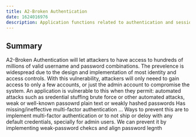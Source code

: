 ```yaml
---
title: A2-Broken Authentication
date: 1624016976
description: Application functions related to authentication and session management are often implemented incorrectly, allowing attackers to compromise passwords, keys, or session tokens, or to exploit other implementation flaws to assume other users’ identities temporarily or permanently.
---
```


## Summary
A2-Broken Authentication will let attackers to have access to hundreds of millions of valid username and password combinations. The prevelence is widespread due to the design and implementation of most identity and access controls. With this vulnerability, attackers will only neeed to gain access to only a few accounts, or just the admin account to compromise the system. An application is vulnerable to this when they permit:
    automated attacks such as sredential stuffing
    brute force or other automated attacks,
    weak or well-known passowrd
    plain text or weakly hashed passwords
    Has missing/ineffective multi-factor authentication
    ...
Ways to prevent this are to implement multi-factor authentication or to not ship or deloy with any default credentials, specially for admin users. We can prevent it by implementing weak-password chekcs and align password legnth

